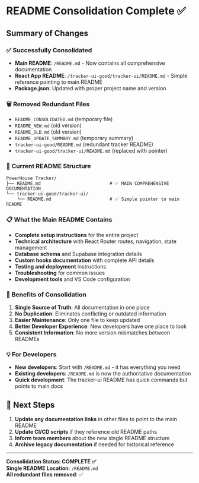 # README Consolidation Complete ✅

## Summary of Changes

### ✅ **Successfully Consolidated**
- **Main README**: `/README.md` - Now contains all comprehensive documentation
- **React App README**: `/tracker-ui-good/tracker-ui/README.md` - Simple reference pointing to main README
- **Package.json**: Updated with proper project name and version

### 🗑️ **Removed Redundant Files**
- `README_CONSOLIDATED.md` (temporary file)
- `README_NEW.md` (old version)
- `README_OLD.md` (old version) 
- `README_UPDATE_SUMMARY.md` (temporary summary)
- `tracker-ui-good/README.md` (redundant tracker README)
- `tracker-ui-good/tracker-ui/README.md` (replaced with pointer)

### 📁 **Current README Structure**
```
PowerHouse Tracker/
├── README.md                          # ✅ MAIN COMPREHENSIVE DOCUMENTATION
└── tracker-ui-good/tracker-ui/
    └── README.md                      # ✅ Simple pointer to main README
```

### 📋 **What the Main README Contains**
- **Complete setup instructions** for the entire project
- **Technical architecture** with React Router routes, navigation, state management
- **Database schema** and Supabase integration details
- **Custom hooks documentation** with complete API details
- **Testing and deployment** instructions
- **Troubleshooting** for common issues
- **Development tools** and VS Code configuration

### 🎯 **Benefits of Consolidation**
1. **Single Source of Truth**: All documentation in one place
2. **No Duplication**: Eliminates conflicting or outdated information
3. **Easier Maintenance**: Only one file to keep updated
4. **Better Developer Experience**: New developers have one place to look
5. **Consistent Information**: No more version mismatches between READMEs

### 💡 **For Developers**
- **New developers**: Start with `/README.md` - it has everything you need
- **Existing developers**: `/README.md` is now the authoritative documentation
- **Quick development**: The tracker-ui README has quick commands but points to main docs

## 🚀 Next Steps

1. **Update any documentation links** in other files to point to the main README
2. **Update CI/CD scripts** if they reference old README paths
3. **Inform team members** about the new single README structure
4. **Archive legacy documentation** if needed for historical reference

---

**Consolidation Status: COMPLETE ✅**  
**Single README Location**: `/README.md`  
**All redundant files removed**: ✅

